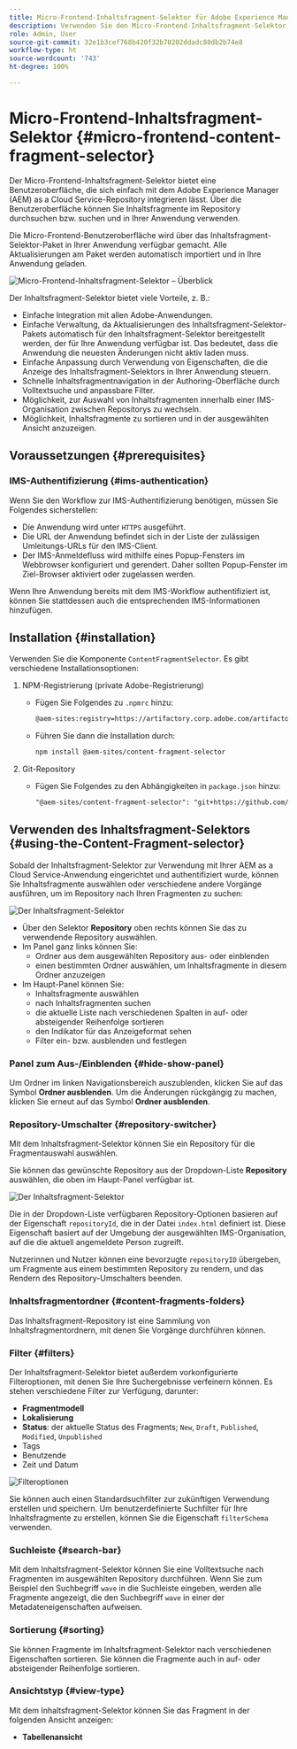 ```yaml
---
title: Micro-Frontend-Inhaltsfragment-Selektor für Adobe Experience Manager as a Cloud Service
description: Verwenden Sie den Micro-Frontend-Inhaltsfragment-Selektor, um Inhaltsfragmente in Ihrer Anwendung zu suchen, zu finden und abzurufen.
role: Admin, User
source-git-commit: 32e1b3cef768b420f32b70202ddadc80db2b74e8
workflow-type: ht
source-wordcount: '743'
ht-degree: 100%

---
```



# Micro-Frontend-Inhaltsfragment-Selektor {#micro-frontend-content-fragment-selector}

Der Micro-Frontend-Inhaltsfragment-Selektor bietet eine Benutzeroberfläche, die sich einfach mit dem Adobe Experience Manager (AEM) as a Cloud Service-Repository integrieren lässt. Über die Benutzeroberfläche können Sie Inhaltsfragmente im Repository durchsuchen bzw. suchen und in Ihrer Anwendung verwenden.

Die Micro-Frontend-Benutzeroberfläche wird über das Inhaltsfragment-Selektor-Paket in Ihrer Anwendung verfügbar gemacht. Alle Aktualisierungen am Paket werden automatisch importiert und in Ihre Anwendung geladen.

![Micro-Frontend-Inhaltsfragment-Selektor – Überblick](/help/headless/assets/content-fragment-selector-overview.png)

Der Inhaltsfragment-Selektor bietet viele Vorteile, z. B.:

* Einfache Integration mit allen Adobe-Anwendungen.
* Einfache Verwaltung, da Aktualisierungen des Inhaltsfragment-Selektor-Pakets automatisch für den Inhaltsfragment-Selektor bereitgestellt werden, der für Ihre Anwendung verfügbar ist. Das bedeutet, dass die Anwendung die neuesten Änderungen nicht aktiv laden muss.
* Einfache Anpassung durch Verwendung von Eigenschaften, die die Anzeige des Inhaltsfragment-Selektors in Ihrer Anwendung steuern.
* Schnelle Inhaltsfragmentnavigation in der Authoring-Oberfläche durch Volltextsuche und anpassbare Filter.
* Möglichkeit, zur Auswahl von Inhaltsfragmenten innerhalb einer IMS-Organisation zwischen Repositorys zu wechseln.
* Möglichkeit, Inhaltsfragmente zu sortieren und in der ausgewählten Ansicht anzuzeigen.

## Voraussetzungen {#prerequisites}

### IMS-Authentifizierung {#ims-authentication}

Wenn Sie den Workflow zur IMS-Authentifizierung benötigen, müssen Sie Folgendes sicherstellen:

* Die Anwendung wird unter `HTTPS` ausgeführt.
* Die URL der Anwendung befindet sich in der Liste der zulässigen Umleitungs-URLs für den IMS-Client.
* Der IMS-Anmeldefluss wird mithilfe eines Popup-Fensters im Webbrowser konfiguriert und gerendert. Daher sollten Popup-Fenster im Ziel-Browser aktiviert oder zugelassen werden.

Wenn Ihre Anwendung bereits mit dem IMS-Workflow authentifiziert ist, können Sie stattdessen auch die entsprechenden IMS-Informationen hinzufügen.

## Installation {#installation}

Verwenden Sie die Komponente `ContentFragmentSelector`. Es gibt verschiedene Installationsoptionen: 

1. NPM-Registrierung (private Adobe-Registrierung)

   * Fügen Sie Folgendes zu `.npmrc` hinzu:

     ```html
     @aem-sites:registry=https://artifactory.corp.adobe.com/artifactory/api/npm/npm-aem-sites-release/
     ```

   * Führen Sie dann die Installation durch:

     ```html
     npm install @aem-sites/content-fragment-selector
     ```

1. Git-Repository

   * Fügen Sie Folgendes zu den Abhängigkeiten in `package.json` hinzu:

     ```html
     "@aem-sites/content-fragment-selector": "git+https://github.com/adobe/<your-private-repo-url>.git#version"
     ```

## Verwenden des Inhaltsfragment-Selektors {#using-the-Content-Fragment-selector}

Sobald der Inhaltsfragment-Selektor zur Verwendung mit Ihrer AEM as a Cloud Service-Anwendung eingerichtet und authentifiziert wurde, können Sie Inhaltsfragmente auswählen oder verschiedene andere Vorgänge ausführen, um im Repository nach Ihren Fragmenten zu suchen:

![Der Inhaltsfragment-Selektor](/help/headless/assets/content-fragment-selector-using.png)

* Über den Selektor **Repository** oben rechts können Sie das zu verwendende Repository auswählen.
* Im Panel ganz links können Sie:
   * Ordner aus dem ausgewählten Repository aus- oder einblenden
   * einen bestimmten Ordner auswählen, um Inhaltsfragmente in diesem Ordner anzuzeigen
* Im Haupt-Panel können Sie:
   * Inhaltsfragmente auswählen
   * nach Inhaltsfragmenten suchen
   * die aktuelle Liste nach verschiedenen Spalten in auf- oder absteigender Reihenfolge sortieren
   * den Indikator für das Anzeigeformat sehen
   * Filter ein- bzw. ausblenden und festlegen

### Panel zum Aus-/Einblenden {#hide-show-panel}

Um Ordner im linken Navigationsbereich auszublenden, klicken Sie auf das Symbol **Ordner ausblenden**. Um die Änderungen rückgängig zu machen, klicken Sie erneut auf das Symbol **Ordner ausblenden**.

### Repository-Umschalter {#repository-switcher}

Mit dem Inhaltsfragment-Selektor können Sie ein Repository für die Fragmentauswahl auswählen.

Sie können das gewünschte Repository aus der Dropdown-Liste **Repository** auswählen, die oben im Haupt-Panel verfügbar ist.

![Der Inhaltsfragment-Selektor](/help/headless/assets/content-fragment-repository-selector.png)

Die in der Dropdown-Liste verfügbaren Repository-Optionen basieren auf der Eigenschaft `repositoryId`, die in der Datei `index.html` definiert ist. Diese Eigenschaft basiert auf der Umgebung der ausgewählten IMS-Organisation, auf die die aktuell angemeldete Person zugreift.

Nutzerinnen und Nutzer können eine bevorzugte `repositoryID` übergeben, um Fragmente aus einem bestimmten Repository zu rendern, und das Rendern des Repository-Umschalters beenden.

### Inhaltsfragmentordner {#content-fragments-folders}

Das Inhaltsfragment-Repository ist eine Sammlung von Inhaltsfragmentordnern, mit denen Sie Vorgänge durchführen können.

### Filter {#filters}

Der Inhaltsfragment-Selektor bietet außerdem vorkonfigurierte Filteroptionen, mit denen Sie Ihre Suchergebnisse verfeinern können. Es stehen verschiedene Filter zur Verfügung, darunter:

* **Fragmentmodell**
* **Lokalisierung**
* **Status**: der aktuelle Status des Fragments; `New`, `Draft`, `Published`, `Modified`, `Unpublished`
* Tags
* Benutzende
* Zeit und Datum

![Filteroptionen](/help/headless/assets/content-selector-filters.png)

Sie können auch einen Standardsuchfilter zur zukünftigen Verwendung erstellen und speichern. Um benutzerdefinierte Suchfilter für Ihre Inhaltsfragmente zu erstellen, können Sie die Eigenschaft `filterSchema` verwenden.

### Suchleiste {#search-bar}

Mit dem Inhaltsfragment-Selektor können Sie eine Volltextsuche nach Fragmenten im ausgewählten Repository durchführen. Wenn Sie zum Beispiel den Suchbegriff `wave` in die Suchleiste eingeben, werden alle Fragmente angezeigt, die den Suchbegriff `wave` in einer der Metadateneigenschaften aufweisen.

### Sortierung {#sorting}

Sie können Fragmente im Inhaltsfragment-Selektor nach verschiedenen Eigenschaften sortieren. Sie können die Fragmente auch in auf- oder absteigender Reihenfolge sortieren.

### Ansichtstyp {#view-type}

Mit dem Inhaltsfragment-Selektor können Sie das Fragment in der folgenden Ansicht anzeigen:

* **Tabellenansicht**
